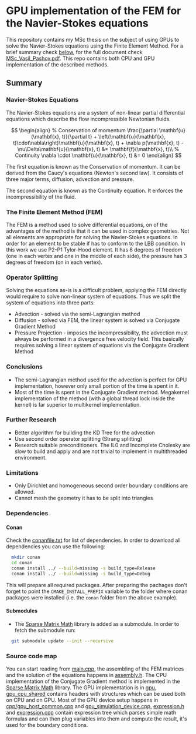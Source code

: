 # GPU implementation of the FEM for the Navier-Stokes equations

This repository contains my MSc thesis on the subject of using GPUs to solve the Navier-Stokes equations using the Finite Element Method. For a brief summary check [below](#summary), for the full document check [MSc_Vasil_Pashov.pdf](MSc_Vasil_Pashov.pdf). This repo contains both CPU and GPU implementation of the described methods.

## Summary

### Navier-Stokes Equations

The Navier-Stokes equations are a system of non-linear partial differential equations which describe the flow incompressible Newtonian fluids.

$$
\begin{align}
  % Conservation of momentum
  \frac{\partial \mathbf{u}(\mathbf{x}, t)}{\partial t} + \left(\mathbf{u}(\mathbf{x}, t)\cdot\nabla\right)\mathbf{u}(\mathbf{x}, t) + \nabla p(\mathbf{x}, t) - \nu\Delta\mathbf{u}(\mathbf{x}, t) &= \mathbf{f}(\mathbf{x}, t)\\
  % Continuity
  \nabla \cdot \mathbf{u}(\mathbf{x}, t) &= 0
\end{align}
$$

The first equation is known as the Conservation of momentum. It can be derived from the Caucy's equations (Newton's second law). It consists of three major terms, diffusion, advection and pressure.

The second equation is known as the Continuity equation. It enforces the incompressibility of the fluid.

### The Finite Element Method (FEM)

The FEM is a method used to solve differential equations, on of the advantages of the method is that it can be used in complex geometries. Not all elements are appropriate for solving the Navier-Stokes equations. In order for an element to be stable if has to conform to the LBB condition. In this work we use P2-P1 Tylor-Hood element. It has 6 degrees of freedom (one in each vertex and one in the middle of each side), the pressure has 3 degrees of freedom (on in each vertex).

### Operator Splitting

Solving the equations as-is is a difficult problem, applying the FEM directly would require to solve non-linear system of equations. Thus we split the system of equations into three parts:

* Advection - solved via the semi-Lagrangian method
* Diffusion - solved via FEM, the linear system is solved via Conjugate Gradient Method
* Pressure Projection - imposes the incompressibility, the advection must always be performed in a divergence free velocity field. This basically requires solving a linear system of equations via the Conjugate Gradient Method

### Conclusions

* The semi-Lagrangian method used for the advection is perfect for GPU implementation, however only small portion of the time is spent in it.
* Most of the time is spent in the Conjugate Gradient method. Megakernel implementation of the method (with a global thread lock inside the kernel) is far superior to multikernel implementation.

### Further Research

* Better algorithm for building the KD Tree for the advection
* Use second order operator splitting (Strang splitting)
* Research suitable preconditioners. The IL0 and Incomplete Cholesky are slow to build and apply and are not trivial to implement in multithreaded environment.

### Limitations

* Only Dirichlet and homogeneous second order boundary conditions are allowed.
* Cannot mesh the geometry it has to be split into triangles

### Dependencies

#### Conan

Check the [conanfile.txt](conanfile.txt) for list of dependencies. In order to download all dependencies you can use the following:

```bash
  mkdir conan
  cd conan
  conan install ../ --build=missing -s build_type=Release
  conan install ../ --build=missing -s build_type=Debug
```

This will prepare all required packages. After preparing the pachages don't forget to point the `CMAKE_INSTALL_PREFIX` variable to the folder where conan packages were installed (i.e. the `conan` folder from the above example).

#### Submodules

* The [Sparse Matrix Math](https://github.com/vasil-pashov/sparse_matrix_math/tree/master) library is added as a submodule. In order to fetch the submodule run:

```bash
  git submodule update --init --recursive
```

### Source code map

You can start reading from [main.cpp](cpp/main.cpp), the assembling of the FEM matrices and the solution of the equations happens in [assembly.h](include/assembly.h). The CPU implementation of the Conjugate Gradient method is implemented in the [Sparse Matrix Math](https://github.com/vasil-pashov/sparse_matrix_math/tree/master) library. The GPU implementation is in [gpu](gpu), [gpu_cpu_shared](gpu_cpu_shared) contains headers with structures which can be used both on CPU and on GPU. Most of the GPU device setup happens in [cpp/gpu_host_common.cpp](gpu_host_common.cpp) and [gpu_simulation_device.cpp](cpp/gpu_simulation_device.cpp), [expression.h](include/expression.h) and [expression.cpp](cpp/expression.cpp) contain expression tree which parses simple math formulas and can then plug variables into them and compute the result, it's used for the boundary conditions.
